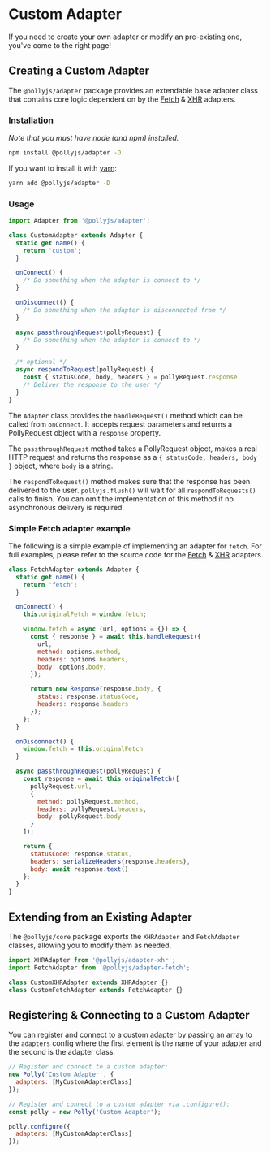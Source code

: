 # Custom Adapter

If you need to create your own adapter or modify an pre-existing one, you've come
to the right page!

## Creating a Custom Adapter

The `@pollyjs/adapter` package provides an extendable base adapter class that
contains core logic dependent on by the [Fetch](adapters/fetch)
& [XHR](adapters/xhr) adapters.

### Installation

_Note that you must have node (and npm) installed._

```bash
npm install @pollyjs/adapter -D
```

If you want to install it with [yarn](https://yarnpkg.com):

```bash
yarn add @pollyjs/adapter -D
```

### Usage

```js
import Adapter from '@pollyjs/adapter';

class CustomAdapter extends Adapter {
  static get name() {
    return 'custom';
  }

  onConnect() {
    /* Do something when the adapter is connect to */
  }

  onDisconnect() {
    /* Do something when the adapter is disconnected from */
  }

  async passthroughRequest(pollyRequest) {
    /* Do something when the adapter is connect to */
  }

  /* optional */
  async respondToRequest(pollyRequest) {
    const { statusCode, body, headers } = pollyRequest.response
    /* Deliver the response to the user */
  }
}
```

The `Adapter` class provides the `handleRequest()` method which can be
called from `onConnect`. It accepts request parameters and returns a
PollyRequest object with a `response` property.

The `passthroughRequest` method takes a PollyRequest object, makes a real HTTP
request and returns the response as a `{ statusCode, headers, body }` object,
where `body` is a string.

The `respondToRequest()` method makes sure that the response has been delivered
to the user. `pollyjs.flush()` will wait for all `respondToRequests()` calls to
finish. You can omit the implementation of this method if no asynchronous
delivery is required.

### Simple Fetch adapter example

The following is a simple example of implementing an adapter for `fetch`. For
full examples, please refer to the source code for the
[Fetch](https://github.com/Netflix/pollyjs/blob/master/packages/@pollyjs/adapter-fetch/src/index.js)
& [XHR](https://github.com/Netflix/pollyjs/blob/master/packages/%40pollyjs/adapter-xhr/src/index.js)
adapters.


```js
class FetchAdapter extends Adapter {
  static get name() {
    return 'fetch';
  }

  onConnect() {
    this.originalFetch = window.fetch;

    window.fetch = async (url, options = {}) => {
      const { response } = await this.handleRequest({
        url,
        method: options.method,
        headers: options.headers,
        body: options.body,
      });

      return new Response(response.body, {
        status: response.statusCode,
        headers: response.headers
      });
    };
  }

  onDisconnect() {
    window.fetch = this.originalFetch
  }

  async passthroughRequest(pollyRequest) {
    const response = await this.originalFetch([
      pollyRequest.url,
      {
        method: pollyRequest.method,
        headers: pollyRequest.headers,
        body: pollyRequest.body
      }
    ]);

    return {
      statusCode: response.status,
      headers: serializeHeaders(response.headers),
      body: await response.text()
    };
  }
}
```

## Extending from an Existing Adapter

The `@pollyjs/core` package exports the `XHRAdapter` and `FetchAdapter` classes,
allowing you to modify them as needed.

```js
import XHRAdapter from '@pollyjs/adapter-xhr';
import FetchAdapter from '@pollyjs/adapter-fetch';

class CustomXHRAdapter extends XHRAdapter {}
class CustomFetchAdapter extends FetchAdapter {}
```

## Registering & Connecting to a Custom Adapter

You can register and connect to a custom adapter by passing an array to the `adapters`
config where the first element is the name of your adapter and the second is the
adapter class.

```js
// Register and connect to a custom adapter:
new Polly('Custom Adapter', {
  adapters: [MyCustomAdapterClass]
});

// Register and connect to a custom adapter via .configure():
const polly = new Polly('Custom Adapter');

polly.configure({
  adapters: [MyCustomAdapterClass]
});
```
